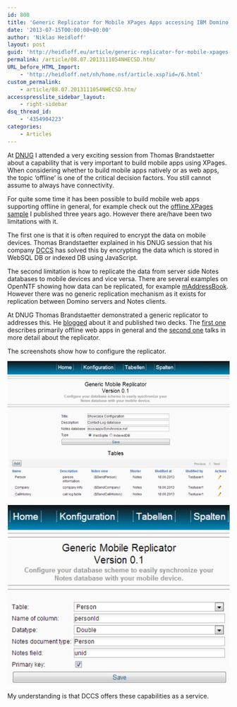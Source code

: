 ```yaml
---
id: 800
title: 'Generic Replicator for Mobile XPages Apps accessing IBM Domino Databases'
date: '2013-07-15T00:00:00+00:00'
author: 'Niklas Heidloff'
layout: post
guid: 'http://heidloff.eu/article/generic-replicator-for-mobile-xpages-apps-accessing-ibm-domino-databases/'
permalink: /article/08.07.2013111054NHECSD.htm/
URL_before_HTML_Import:
    - 'http://heidloff.net/nh/home.nsf/article.xsp?id=/6.html'
custom_permalink:
    - article/08.07.2013111054NHECSD.htm/
accesspresslite_sidebar_layout:
    - right-sidebar
dsq_thread_id:
    - '4354904223'
categories:
    - Articles
---
```


 At [DNUG](http://dnug.de/dnug/dnugcms.nsf/id/863442A9AD830765C1257B36004CDF6C?Open&dl%C3%9E) I attended a very exciting session from Thomas Brandstaetter about a capability that is very important to build mobile apps using XPages. When considering whether to build mobile apps natively or as web apps, the topic ‘offline’ is one of the critical decision factors. You still cannot assume to always have connectivity.

 For quite some time it has been possible to build mobile web apps supporting offline in general, for example check out the [offline XPages sample](http://www.openntf.org/blogs/openntf.nsf/d6plinks/NHEF-85588X) I published three years ago. However there are/have been two limitations with it.

 The first one is that it is often required to encrypt the data on mobile devices. Thomas Brandstaetter explained in his DNUG session that his company [DCCS](http://www.dccs.at/unternehmen) has solved this by encrypting the data which is stored in WebSQL DB or indexed DB using JavaScript.

 The second limitation is how to replicate the data from server side Notes databases to mobile devices and vice versa. There are several examples on OpenNTF showing how data can be replicated, for example [mAddressBook](http://www.openntf.org/internal/home.nsf/project.xsp?action=openDocument&name=mAddressBook). However there was no generic replication mechanism as it exists for replication between Domino servers and Notes clients.

 At DNUG Thomas Brandstaetter demonstrated a generic replicator to addresses this. He [blogged](http://www.dccs.at/thomas-brandstaetter/-/blogs/eine-mobile-web-app-einsetzbar-auf-jedem-gerat-) about it and published two decks. The [first one](http://www.dccs.at/documents/10179/504412/DCCS+-+Mobile+Web+Application.pdf/a9053797-3c4c-4039-ba8d-0f1f26d690f9) describes primarily offline web apps in general and the [second one](http://www.dccs.at/documents/10179/504412/generic_replicator.pdf/9a13eb09-cf10-4f23-94c2-6392d4520601) talks in more detail about the replicator.

 The screenshots show how to configure the replicator.

![image](/assets/img/2013/07/replicator.jpg)

![image](/assets/img/2013/07/replicator2.jpg)

 My understanding is that DCCS offers these capabilities as a service.
